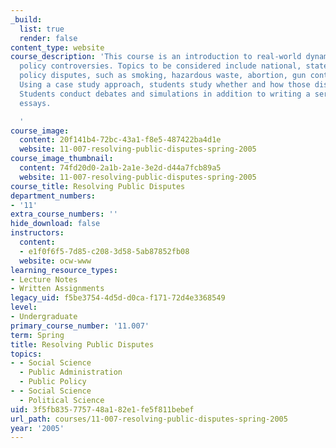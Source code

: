 ```yaml
---
_build:
  list: true
  render: false
content_type: website
course_description: 'This course is an introduction to real-world dynamics of public
  policy controversies. Topics to be considered include national, state, and local
  policy disputes, such as smoking, hazardous waste, abortion, gun control, and education.
  Using a case study approach, students study whether and how those disputes get resolved.
  Students conduct debates and simulations in addition to writing a series of short
  essays.

  '
course_image:
  content: 20f141b4-72bc-43a1-f8e5-487422ba4d1e
  website: 11-007-resolving-public-disputes-spring-2005
course_image_thumbnail:
  content: 74fd20d0-2a1b-2a1e-3e2d-d44a7fcb89a5
  website: 11-007-resolving-public-disputes-spring-2005
course_title: Resolving Public Disputes
department_numbers:
- '11'
extra_course_numbers: ''
hide_download: false
instructors:
  content:
  - e1f0f6f5-7d85-c208-3d58-5ab87852fb08
  website: ocw-www
learning_resource_types:
- Lecture Notes
- Written Assignments
legacy_uid: f5be3754-4d5d-d0ca-f171-72d4e3368549
level:
- Undergraduate
primary_course_number: '11.007'
term: Spring
title: Resolving Public Disputes
topics:
- - Social Science
  - Public Administration
  - Public Policy
- - Social Science
  - Political Science
uid: 3f5fb835-7757-48a1-82e1-fe5f811bebef
url_path: courses/11-007-resolving-public-disputes-spring-2005
year: '2005'
---
```

